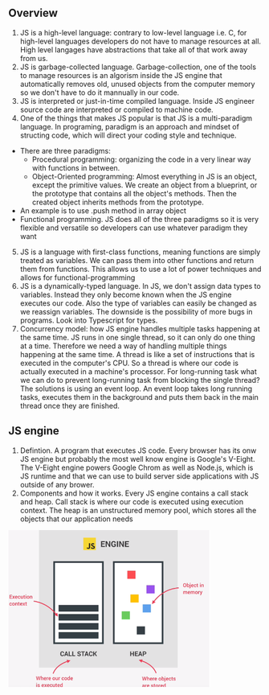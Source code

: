 ## Overview
1. JS is a high-level language: contrary to low-level language i.e. C, for high-level languages developers do not have to manage resources at all. High level langages have abstractions that take all of that work away from us.
2. JS is garbage-collected language. Garbage-collection, one of the tools to manage resources is an algorism inside the JS engine that automatically removes old, unused objects from the computer memory so we don't have to do it mannually in our code.
3. JS is interpreted or just-in-time compiled language. Inside JS engineer source code are interpreted or compiled to machine code.
4. One of the things that makes JS popular is that JS is a multi-paradigm language. In programing, paradigm is an approach and mindset of structing code, which will direct your coding style and technique. 
* There are three paradigms: 
  * Procedural programming: organizing the code in a very linear way with functions in between.
  * Object-Oriented programming: Almost everything in JS is an object, except the primitive values. We create an object from a blueprint, or the prototype that contains all the object's methods. Then the created object inherits methods from the prototype.
 * An example is to use .push method in array object
  * Functional programming.
JS does all of the three paradigms so it is very flexible and versatile so developers can use whatever paradigm they want
5. JS is a language with first-class functions, meaning functions are simply treated as variables. We can pass them into other functions and return them from functions. This allows us to use a lot of power techniques and allows for functional-programming
6. JS is a dynamically-typed language. In JS, we don't assign data types to variables. Instead they only become known when the JS engine executes our code. Also the type of variables can easily be changed as we reassign variables. The downside is the possibility of more bugs in programs. Look into Typescript for types.
7. Concurrency model: how JS engine handles multiple tasks happening at the same time. JS runs in one single thread, so it can only do one thing at a time. Therefore we need a way of handling multiple things happening at the same time. A thread is like a set of instructions that is executed in the computer's CPU. So a thread is where our code is actually executed in a machine's processor. For long-running task what we can do to prevent long-running task from blocking the single thread? The solutions is using an event loop. An event loop takes long running tasks, executes them in the background and puts them back in the main thread once they are finished.

## JS engine
1. Defintion. A program that executes JS code. Every browser has its onw JS engine but probably the most well know engine is Google's V-Eight. The V-Eight engine powers Google Chrom as well as Node.js, which is JS runtime and that we can use to build server side applications with JS outside of any brower.
2. Components and how it works. Every JS engine contains a call stack and heap. Call stack is where our code is executed using execution context. The heap is an unstructured memory pool, which stores all the objects that our application needs 

<img src="js engine.png" width="400">
